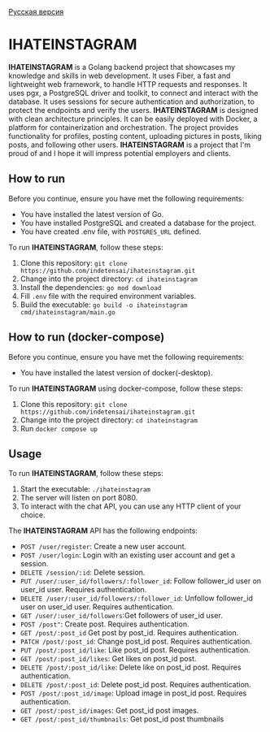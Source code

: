 [Русская версия]()

# IHATEINSTAGRAM
**IHATEINSTAGRAM** is a Golang backend project that showcases my knowledge and skills in web development. It uses Fiber, a fast and lightweight web framework, to handle HTTP requests and responses. It uses pgx, a PostgreSQL driver and toolkit, to connect and interact with the database. It uses sessions for secure authentication and authorization, to protect the endpoints and verify the users. **IHATEINSTAGRAM** is designed with clean architecture principles. It can be easily deployed with Docker, a platform for containerization and orchestration.
 The project provides functionality for profiles, posting content, uploading pictures in posts, liking posts, and following other users. **IHATEINSTAGRAM** is a project that I'm proud of and I hope it will impress potential employers and clients.

## How to run
Before you continue, ensure you have met the following requirements:
- You have installed the latest version of Go.
- You have installed PostgreSQL and created a database for the project.
- You have created .env file, with `POSTGRES_URL` defined.

To run **IHATEINSTAGRAM**, follow these steps:
1. Clone this repository: `git clone https://github.com/indetensai/ihateinstagram.git`
2. Change into the project directory: `cd ihateinstagram`
3. Install the dependencies: `go mod download`
4. Fill `.env` file with the required environment variables.
5. Build the executable: `go build -o ihateinstagram cmd/ihateinstagram/main.go`

## How to run (docker-compose)
Before you continue, ensure you have met the following requirements:
- You have installed the latest version of docker(-desktop).

To run **IHATEINSTAGRAM** using docker-compose, follow these steps:
1. Clone this repository: `git clone https://github.com/indetensai/ihateinstagram.git`
2. Change into the project directory: `cd ihateinstagram`
3. Run `docker compose up`

## Usage
To run **IHATEINSTAGRAM**, follow these steps:
1. Start the executable: `./ihateinstagram`
2. The server will listen on port 8080.
3. To interact with the chat API, you can use any HTTP client of your choice.

The **IHATEINSTAGRAM** API has the following endpoints:
- `POST /user/register`: Create a new user account.
- `POST /user/login`: Login with an existing user account and get a session.
- `DELETE /session/:id`: Delete session.
- `PUT /user/:user_id/followers/:follower_id`: Follow follower_id user on user_id user. Requires authentication.
- `DELETE /user/:user_id/followers/:follower_id`: Unfollow follower_id user on user_id user. Requires authentication.
- `GET /user/:user_id/followers`:Get followers of user_id user. 
- `POST /post"`: Create post. Requires authentication.
- `GET /post/:post_id` Get post by post_id. Requires authentication.
- `PATCH /post/:post_id`: Change post_id post. Requires authentication.
- `PUT /post/:post_id/like`: Like post_id post. Requires authentication.
- `GET /post/:post_id/likes`: Get likes on post_id post.
- `DELETE /post/:post_id/like`: Delete like on post_id post. Requires authentication.
- `DELETE /post/:post_id`: Delete post_id post. Requires authentication.
- `POST /post/:post_id/image`: Upload image in post_id post. Requires authentication.
- `GET /post/:post_id/images`: Get post_id post images.
- `GET /post/:post_id/thumbnails`: Get post_id post thumbnails